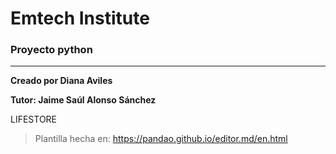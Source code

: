 # Emtech Institute
### Proyecto python
-------------
**Creado por Diana Aviles**


**Tutor: Jaime Saúl Alonso Sánchez**


LIFESTORE


> Plantilla hecha en:
https://pandao.github.io/editor.md/en.html